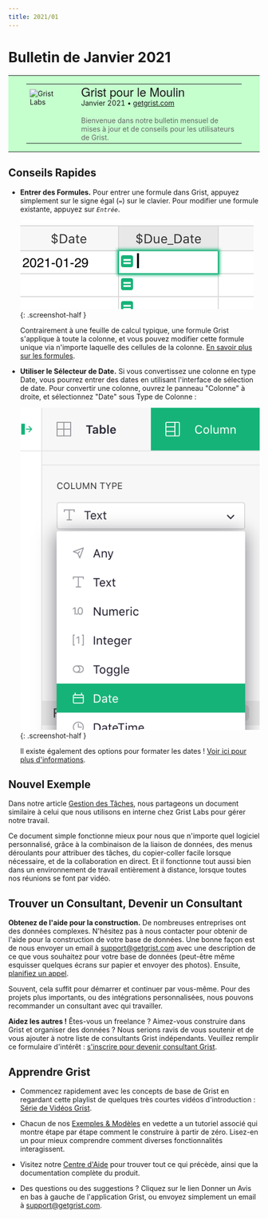 ```yaml
---
title: 2021/01
---
```


# Bulletin de Janvier 2021

<style>
  /* restaurer certains défauts mal surchargés */
  .newsletter-header .table {
    background-color: initial;
    border: initial;
  }
  .newsletter-header .table > tbody > tr > td {
    padding: initial;
    border: initial;
    vertical-align: initial;
  }
  .newsletter-header img.header-img {
    padding: initial;
    max-width: initial;
    display: initial;
    padding: initial;
    line-height: initial;
    background-color: initial;
    border: initial;
    border-radius: initial;
    margin: initial;
    margin-bottom: -32px;
    display: inline-block;
    width: 80px;
    height: 128px;
  }

  /* copier les styles de la newsletter, avec un préfixe pour une spécificité suffisante */
  .newsletter-header .header {
    border: none;
    padding: 0;
    margin: 0;
  }
  .newsletter-header table > tbody > tr > td.header-image {
    width: 80px;
    padding-right: 16px;
  }
  .newsletter-header table > tbody > tr > td.header-text {
    background-color: #c4ffcd;
    padding: 16px 36px;
  }
  .newsletter-header table.header-top {
    border: none;
    padding: 0;
    margin: 0;
    width: 100%;
  }
  .header-title {
    font-family: Helvetica Neue, Helvetica, Arial, sans-serif;
    font-size: 24px;
    line-height: 28px;
  }
  .header-month {
  }
  .header-welcome {
    margin-top: 12px;
    color: #666666;
  }
  .center {
    text-align: center;
  }
</style>
<div class="newsletter-header">
<table class="header" cellpadding="0" cellspacing="0" border="0"><tr>
  <td class="header-text">
    <table class="header-top"><tr>
      <td class="header-image" rowspan="2">
        <a href="https://www.getgrist.com">
          <img class="header-img" src="/images/newsletters/2021-01/shovel-logo.png" width="80" height="128" alt="Grist Labs" border="0">
        </a>
      </td>
      <td class="header-top-text">
        <div class="header-title">Grist pour le Moulin</div>
        <div class="header-month">Janvier 2021
          &#8226; <a href="https://www.getgrist.com/">getgrist.com</a></div>
      </td>
    </tr><tr>
      <td>
        <div class="header-welcome">
          Bienvenue dans notre bulletin mensuel de mises à jour et de conseils pour les utilisateurs de Grist.
        </div>
      </td>
    </tr></table>
  </td>
</tr></table>
</div>

## Conseils Rapides

- **Entrer des Formules.** Pour entrer une formule dans Grist, appuyez simplement sur le signe égal (<code class="keys">*=*</code>) sur le clavier. Pour modifier une formule existante, appuyez sur <code class="keys">*Entrée*</code>.

    <span class="screenshot-large">*![Entrer une Formule](../images/newsletters/2021-01/enter-formula.png)*</span>
      {: .screenshot-half }

    Contrairement à une feuille de calcul typique, une formule Grist s'applique à toute la colonne, et vous pouvez modifier cette formule unique via n'importe laquelle des cellules de la colonne. [En savoir plus sur les formules](../formulas.md).

- **Utiliser le Sélecteur de Date.** Si vous convertissez une colonne en type Date, vous pourrez entrer des dates en utilisant l'interface de sélection de date. Pour convertir une colonne, ouvrez le panneau "Colonne" à droite, et sélectionnez "Date" sous Type de Colonne :

    <span class="screenshot-large">*![Convertir en Date](../images/newsletters/2021-01/convert-to-date.png)*</span>
      {: .screenshot-half }

    Il existe également des options pour formater les dates ! [Voir ici pour plus d'informations](../col-types.md#date-columns).

## Nouvel Exemple

Dans notre article [Gestion des Tâches](../examples/2021-01-tasks.md), nous partageons un document similaire à celui que nous utilisons en interne chez Grist Labs pour gérer notre travail.

Ce document simple fonctionne mieux pour nous que n'importe quel logiciel personnalisé, grâce à la combinaison de la liaison de données, des menus déroulants pour attribuer des tâches, du copier-coller facile lorsque nécessaire, et de la collaboration en direct. Et il fonctionne tout aussi bien dans un environnement de travail entièrement à distance, lorsque toutes nos réunions se font par vidéo.

## Trouver un Consultant, Devenir un Consultant

**Obtenez de l'aide pour la construction.** De nombreuses entreprises ont des données complexes. N'hésitez pas à nous contacter pour obtenir de l'aide pour la construction de votre base de données. Une bonne façon est de nous envoyer un email à <support@getgrist.com> avec une description de ce que vous souhaitez pour votre base de données (peut-être même esquisser quelques écrans sur papier et envoyer des photos). Ensuite, [planifiez un appel](https://calendly.com/gristlabs/).

Souvent, cela suffit pour démarrer et continuer par vous-même. Pour des projets plus importants, ou des intégrations personnalisées, nous pouvons recommander un consultant avec qui travailler.

**Aidez les autres !** Êtes-vous un freelance ? Aimez-vous construire dans Grist et organiser des données ? Nous serions ravis de vous soutenir et de vous ajouter à notre liste de consultants Grist indépendants. Veuillez remplir ce formulaire d'intérêt : [s'inscrire pour devenir consultant Grist](../register-as-consultant.md).

## Apprendre Grist

- Commencez rapidement avec les concepts de base de Grist en regardant cette playlist de quelques très courtes vidéos d'introduction : [Série de Vidéos Grist](https://www.youtube.com/playlist?list=PL3Q9Tu1JOy_4Mq8JlcjZXEMyJY69kda44).

- Chacun de nos [Exemples & Modèles](https://docs.getgrist.com/p/templates) en vedette a un tutoriel associé qui montre étape par étape comment le construire à partir de zéro. Lisez-en un pour mieux comprendre comment diverses fonctionnalités interagissent.

- Visitez notre [Centre d'Aide](../index.md) pour trouver tout ce qui précède, ainsi que la documentation complète du produit.

- Des questions ou des suggestions ? Cliquez sur le lien
  <span class="app-menu-item"><span class="grist-icon" style="--icon: var(--icon-Feedback)"></span> Donner un Avis</span>
  en bas à gauche de l'application Grist, ou envoyez simplement un email à <support@getgrist.com>.
